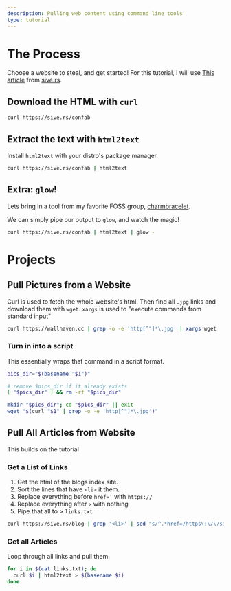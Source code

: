 ```yaml
---
description: Pulling web content using command line tools
type: tutorial
---
```


# The Process
Choose a website to steal, and get started!
For this tutorial, I will use [This article](https://sive.rs/confab) from [sive.rs](https://sive.rs). 

## Download the HTML with `curl`
```sh
curl https://sive.rs/confab
```

## Extract the text with `html2text`
Install `html2text` with your distro's package manager.

```sh
curl https://sive.rs/confab | html2text
```

## Extra: `glow`!
Lets bring in a tool from my favorite FOSS group, [charmbracelet](https://github.com).

We can simply pipe our output to `glow`, and watch the magic!
```sh
curl https://sive.rs/confab | html2text | glow -
```

# Projects
## Pull Pictures from a Website
Curl is used to fetch the whole website's html. Then find all `.jpg` links and download them with `wget`. `xargs` is used to "execute commands from standard input"
```sh
curl https://wallhaven.cc | grep -o -e 'http[^"]*\.jpg' | xargs wget
```

### Turn in into a script
This essentially wraps that command in a script format.
```sh
pics_dir="$(basename "$1")"

# remove $pics_dir if it already exists
[ "$pics_dir" ] && rm -rf "$pics_dir" 

mkdir "$pics_dir"; cd "$pics_dir" || exit
wget "$(curl "$1" | grep -o -e 'http[^"]*\.jpg')"
```

## Pull All Articles from Website
This builds on the tutorial

### Get a List of Links 
1. Get the html of the blogs index site.
2. Sort the lines that have `<li>` it them.
3. Replace everything before `href='` with `https://`
4. Replace everything after `>` with nothing
5. Pipe that all to > `links.txt`
```sh
curl https://sive.rs/blog | grep '<li>' | sed "s/^.*href=/https\:\/\/sive\.rs/" | sed "s/>.*$//" > links.txt
```

### Get all Articles
Loop through all links and pull them.

```sh
for i in $(cat links.txt); do
  curl $i | html2text > $(basename $i)
done
```
